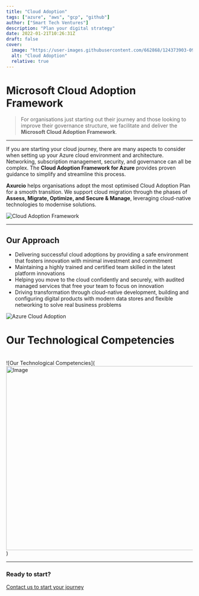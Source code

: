 ```yaml
---
title: "Cloud Adoption"
tags: ["azure", "aws", "gcp", "github"]
author: ["Smart Tech Ventures"]
description: "Plan your digital strategy"
date: 2022-01-21T10:26:31Z
draft: false
cover:
  image: "https://user-images.githubusercontent.com/662868/124373903-0972fc80-dcc9-11eb-80ad-0c6c32d8fc44.png"
  alt: "Cloud Adoption"
  relative: true
---
```


# Microsoft Cloud Adoption Framework

> For organisations just starting out their journey and those looking to improve their governance structure, we facilitate and deliver the **Microsoft Cloud Adoption Framework**.

---

If you are starting your cloud journey, there are many aspects to consider when setting up your Azure cloud environment and architecture.
Networking, subscription management, security, and governance can all be complex. The **Cloud Adoption Framework for Azure** provides proven guidance to simplify and streamline this process.

**Axurcio** helps organisations adopt the most optimised Cloud Adoption Plan for a smooth transition.
We support cloud migration through the phases of **Assess, Migrate, Optimize, and Secure & Manage**, leveraging cloud-native technologies to modernise solutions.

![Cloud Adoption Framework](https://user-images.githubusercontent.com/662868/124373903-0972fc80-dcc9-11eb-80ad-0c6c32d8fc44.png)

---

## Our Approach

- Delivering successful cloud adoptions by providing a safe environment that fosters innovation with minimal investment and commitment
- Maintaining a highly trained and certified team skilled in the latest platform innovations
- Helping you move to the cloud confidently and securely, with audited managed services that free your team to focus on innovation
- Driving transformation through cloud-native development, building and configuring digital products with modern data stores and flexible networking to solve real business problems

![Azure Cloud Adoption](https://user-images.githubusercontent.com/662868/124373654-b7c97280-dcc6-11eb-9a65-3ff203a46b33.jpg)


# Our Technological Competencies

<br />
![Our Technological Competencies](<img width="878" height="497" alt="Image" src="https://github.com/user-attachments/assets/0863a4fa-501b-46ff-8433-e7ee246ded48" />)

<br />
<hr />

### Ready to start?

[Contact us to start your journey](https://smarttechventures.au/contact/)
